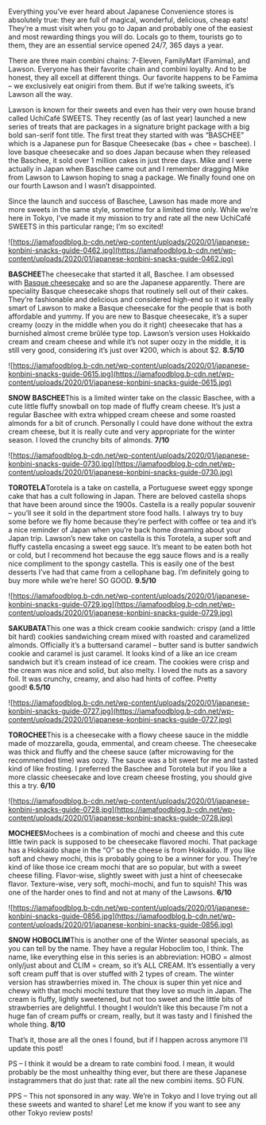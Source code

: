 Everything you’ve ever heard about Japanese Convenience stores is absolutely true: they are full of magical, wonderful, delicious, cheap eats! They’re a must visit when you go to Japan and probably one of the easiest and most rewarding things you will do. Locals go to them, tourists go to them, they are an essential service opened 24/7, 365 days a year.

There are three main combini chains: 7-Eleven, FamilyMart (Famima), and Lawson. Everyone has their favorite chain and combini loyalty. And to be honest, they all excell at different things. Our favorite happens to be Famima – we exclusively eat onigiri from them. But if we’re talking sweets, it’s Lawson all the way.

Lawson is known for their sweets and even has their very own house brand called UchiCafé SWEETS. They recently (as of last year) launched a new series of treats that are packages in a signature bright package with a big bold san-serif font title. The first treat they started with was “BASCHEE” which is a Japanese pun for Basque Cheesecake (bas + chee = baschee). I love basque cheesecake and so does Japan because when they released the Baschee, it sold over 1 million cakes in just three days. Mike and I were actually in Japan when Baschee came out and I remember dragging Mike from Lawson to Lawson hoping to snag a package. We finally found one on our fourth Lawson and I wasn’t disappointed.

Since the launch and success of Baschee, Lawson has made more and more sweets in the same style, sometime for a limited time only. While we’re here in Tokyo, I’ve made it my mission to try and rate all the new UchiCafé SWEETS in this particular range; I’m so excited!

![https://iamafoodblog.b-cdn.net/wp-content/uploads/2020/01/japanese-konbini-snacks-guide-0462.jpg](https://iamafoodblog.b-cdn.net/wp-content/uploads/2020/01/japanese-konbini-snacks-guide-0462.jpg)

**BASCHEE**The cheesecake that started it all, Baschee. I am obsessed with [Basque cheesecake](https://iamafoodblog.com/the-easiest-cheesecake-youll-ever-make-burnt-basque-cheesecake/) and so are the Japanese apparently. There are speciality Basque cheesecake shops that routinely sell out of their cakes. They’re fashionable and delicious and considered high-end so it was really smart of Lawson to make a Basque cheesecake for the people that is both affordable and yummy. If you are new to Basque cheesecake, it’s a super creamy (oozy in the middle when you do it right) cheesecake that has a burnished almost creme brûlée type top. Lawson’s version uses Hokkaido cream and cream cheese and while it’s not super oozy in the middle, it is still very good, considering it’s just over ¥200, which is about $2. **8.5/10**

![https://iamafoodblog.b-cdn.net/wp-content/uploads/2020/01/japanese-konbini-snacks-guide-0615.jpg](https://iamafoodblog.b-cdn.net/wp-content/uploads/2020/01/japanese-konbini-snacks-guide-0615.jpg)

**SNOW BASCHEE**This is a limited winter take on the classic Baschee, with a cute little fluffy snowball on top made of fluffy cream cheese. It’s just a regular Baschee with extra whipped cream cheese and some roasted almonds for a bit of crunch. Personally I could have done without the extra cream cheese, but it is really cute and very appropriate for the winter season. I loved the crunchy bits of almonds. **7/10**

![https://iamafoodblog.b-cdn.net/wp-content/uploads/2020/01/japanese-konbini-snacks-guide-0730.jpg](https://iamafoodblog.b-cdn.net/wp-content/uploads/2020/01/japanese-konbini-snacks-guide-0730.jpg)

**TOROTELA**Torotela is a take on castella, a Portuguese sweet eggy sponge cake that has a cult following in Japan. There are beloved castella shops that have been around since the 1900s. Castella is a really popular souvenir – you’ll see it sold in the department store food halls. I always try to buy some before we fly home because they’re perfect with coffee or tea and it’s a nice reminder of Japan when you’re back home dreaming about your Japan trip. Lawson’s new take on castella is this Torotela, a super soft and fluffy castella encasing a sweet egg sauce. It’s meant to be eaten both hot or cold, but I recommend hot because the egg sauce flows and is a really nice compliment to the spongy castella. This is easily one of the best desserts I’ve had that came from a cellophane bag. I’m definitely going to buy more while we’re here! SO GOOD. **9.5/10**

![https://iamafoodblog.b-cdn.net/wp-content/uploads/2020/01/japanese-konbini-snacks-guide-0729.jpg](https://iamafoodblog.b-cdn.net/wp-content/uploads/2020/01/japanese-konbini-snacks-guide-0729.jpg)

**SAKUBATA**This one was a thick cream cookie sandwich: crispy (and a little bit hard) cookies sandwiching cream mixed with roasted and caramelized almonds. Officially it’s a buttersand caramel – butter sand is butter sandwich cookie and caramel is just caramel. It looks kind of a like an ice cream sandwich but it’s cream instead of ice cream. The cookies were crisp and the cream was nice and solid, but also melty. I loved the nuts as a savory foil. It was crunchy, creamy, and also had hints of coffee. Pretty good! **6.5/10**

![https://iamafoodblog.b-cdn.net/wp-content/uploads/2020/01/japanese-konbini-snacks-guide-0727.jpg](https://iamafoodblog.b-cdn.net/wp-content/uploads/2020/01/japanese-konbini-snacks-guide-0727.jpg)

**TOROCHEE**This is a cheesecake with a flowy cheese sauce in the middle made of mozzarella, gouda, emmental, and cream cheese. The cheesecake was thick and fluffy and the cheese sauce (after microwaving for the recommended time) was oozy. The sauce was a bit sweet for me and tasted kind of like frosting. I preferred the Baschee and Torotela but if you like a more classic cheesecake and love cream cheese frosting, you should give this a try. **6/10**

![https://iamafoodblog.b-cdn.net/wp-content/uploads/2020/01/japanese-konbini-snacks-guide-0728.jpg](https://iamafoodblog.b-cdn.net/wp-content/uploads/2020/01/japanese-konbini-snacks-guide-0728.jpg)

**MOCHEES**Mochees is a combination of mochi and cheese and this cute little twin pack is supposed to be cheesecake flavored mochi. That package has a Hokkaido shape in the “O” so the cheese is from Hokkaido. If you like soft and chewy mochi, this is probably going to be a winner for you. They’re kind of like those ice cream mochi that are so popular, but with a sweet cheese filling. Flavor-wise, slightly sweet with just a hint of cheesecake flavor. Texture-wise, very soft, mochi-mochi, and fun to squish! This was one of the harder ones to find and not at many of the Lawsons. **6/10**

![https://iamafoodblog.b-cdn.net/wp-content/uploads/2020/01/japanese-konbini-snacks-guide-0856.jpg](https://iamafoodblog.b-cdn.net/wp-content/uploads/2020/01/japanese-konbini-snacks-guide-0856.jpg)

**SNOW HOBOCLIM**This is another one of the Winter seasonal specials, as you can tell by the name. They have a regular Hoboclim too, I think. The name, like everything else in this series is an abbreviation: HOBO = almost only/just about and CLIM = cream, so it’s ALL CREAM. It’s essentially a very soft cream puff that is over stuffed with 2 types of cream. The winter version has strawberries mixed in. The choux is super thin yet nice and chewy with that mochi mochi texture that they love so much in Japan. The cream is fluffy, lightly sweetened, but not too sweet and the little bits of strawberries are delightful. I thought I wouldn’t like this because I’m not a huge fan of cream puffs or cream, really, but it was tasty and I finished the whole thing. **8/10**

That’s it, those are all the ones I found, but if I happen across anymore I’ll update this post!

PS – I think it would be a dream to rate combini food. I mean, it would probably be the most unhealthy thing ever, but there are these Japanese instagrammers that do just that: rate all the new combini items. SO FUN.

PPS – This not sponsored in any way. We’re in Tokyo and I love trying out all these sweets and wanted to share! Let me know if you want to see any other Tokyo review posts!

